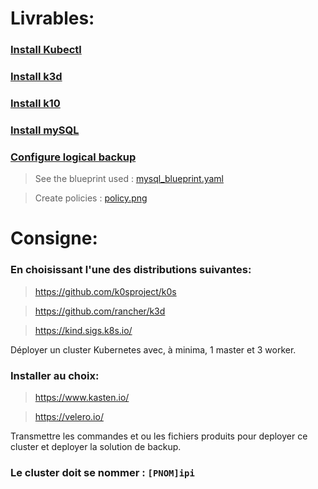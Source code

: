 # Livrables:

### [Install Kubectl](https://github.com/lborruto/kubernetes_rs/blob/master/install_kubectl.md)

### [Install k3d](https://github.com/lborruto/kubernetes_rs/blob/master/install_k3d.md)

### [Install k10](https://github.com/lborruto/kubernetes_rs/blob/master/install_k10.md)

### [Install mySQL](https://github.com/lborruto/kubernetes_rs/blob/master/install_mysql.md)

### [Configure logical backup](https://github.com/lborruto/kubernetes_rs/blob/master/logical_backup.md)

> See the blueprint used : [mysql_blueprint.yaml](https://github.com/lborruto/kubernetes_rs/blob/master/mysql_blueprint.yaml)

> Create policies : [policy.png](https://github.com/lborruto/kubernetes_rs/blob/master/policy.png)


# Consigne:

### En choisissant l'une des distributions suivantes:

> https://github.com/k0sproject/k0s

> https://github.com/rancher/k3d

> https://kind.sigs.k8s.io/

 Déployer un cluster Kubernetes avec, à minima, 1 master et 3 worker.

### Installer au choix:

> https://www.kasten.io/

> https://velero.io/

Transmettre les commandes et ou les fichiers produits pour deployer ce cluster et deployer la solution de backup.

### Le cluster doit se nommer : ```[PNOM]ipi```